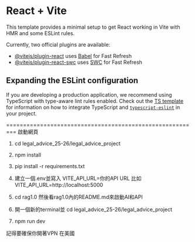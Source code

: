# React + Vite

This template provides a minimal setup to get React working in Vite with HMR and some ESLint rules.

Currently, two official plugins are available:

- [@vitejs/plugin-react](https://github.com/vitejs/vite-plugin-react/blob/main/packages/plugin-react) uses [Babel](https://babeljs.io/) for Fast Refresh
- [@vitejs/plugin-react-swc](https://github.com/vitejs/vite-plugin-react/blob/main/packages/plugin-react-swc) uses [SWC](https://swc.rs/) for Fast Refresh

## Expanding the ESLint configuration

If you are developing a production application, we recommend using TypeScript with type-aware lint rules enabled. Check out the [TS template](https://github.com/vitejs/vite/tree/main/packages/create-vite/template-react-ts) for information on how to integrate TypeScript and [`typescript-eslint`](https://typescript-eslint.io) in your project.


=========================================================
啟動網頁
1. cd legal_advice_25-26/legal_advice_project 

2. npm install 

3. pip install -r requirements.txt

4. 建立一個.env並寫入 VITE_API_URL=你的API URL 比如 VITE_API_URL=http://localhost:5000

5. cd rag1.0  然後看rag1.0內的README.md來啟動AI和API

6. 開一個新的terminal並 cd legal_advice_25-26/legal_advice_project 

7. npm run dev

記得要確保你開著VPN 在美國